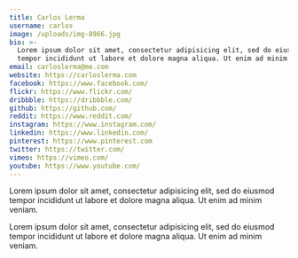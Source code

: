 ```yaml
---
title: Carlos Lerma
username: carlos
image: /uploads/img-8966.jpg
bio: >-
  Lorem ipsum dolor sit amet, consectetur adipisicing elit, sed do eiusmod
  tempor incididunt ut labore et dolore magna aliqua. Ut enim ad minim veniam.
email: carloslerma@me.com
website: https://carloslerma.com
facebook: https://www.facebook.com/
flickr: https://www.flickr.com/
dribbble: https://dribbble.com/
github: https://github.com/
reddit: https://www.reddit.com/
instagram: https://www.instagram.com/
linkedin: https://www.linkedin.com/
pinterest: https://www.pinterest.com
twitter: https://twitter.com/
vimeo: https://vimeo.com/
youtube: https://www.youtube.com/
---
```

Lorem ipsum dolor sit amet, consectetur adipisicing elit, sed do eiusmod tempor incididunt ut labore et dolore magna aliqua. Ut enim ad minim veniam.

Lorem ipsum dolor sit amet, consectetur adipisicing elit, sed do eiusmod tempor incididunt ut labore et dolore magna aliqua. Ut enim ad minim veniam.